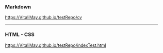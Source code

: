 
### Markdown

https://VitaliMay.github.io/testRepo/cv

----
### HTML - CSS

https://VitaliMay.github.io/testRepo/indexTest.html